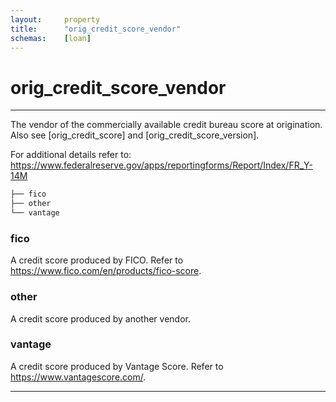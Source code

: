 ```yaml
---
layout:     property
title:      "orig_credit_score_vendor"
schemas:    [loan]
---
```


# orig_credit_score_vendor

---

The vendor of the commercially available credit bureau score at origination. Also see [orig_credit_score] and [orig_credit_score_version].

For additional details refer to: https://www.federalreserve.gov/apps/reportingforms/Report/Index/FR_Y-14M

```bash
├── fico
├── other
└── vantage
```

### fico
A credit score produced by FICO. Refer to https://www.fico.com/en/products/fico-score.

### other
A credit score produced by another vendor.

### vantage
A credit score produced by Vantage Score. Refer to https://www.vantagescore.com/.

--- 